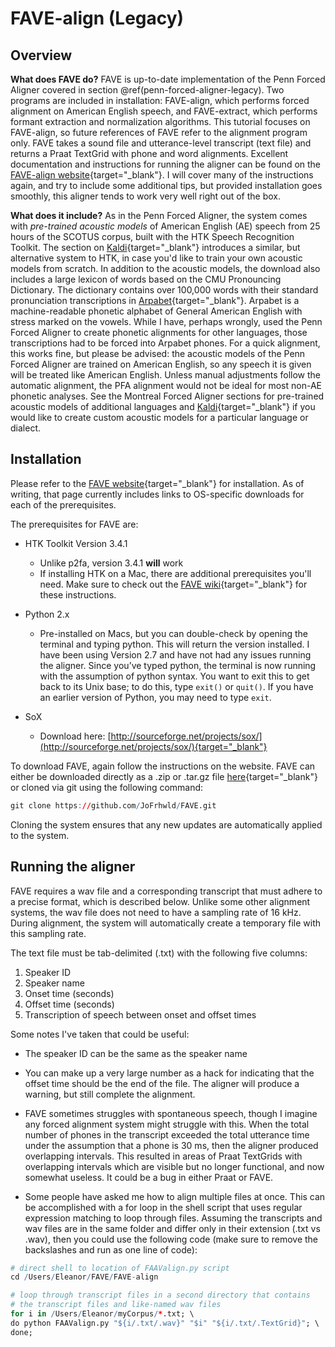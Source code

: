 # FAVE-align (Legacy)

## Overview 

**What does FAVE do?** FAVE is up-to-date implementation of the Penn Forced Aligner covered in section \@ref(penn-forced-aligner-legacy). Two programs are included in installation: FAVE-align, which performs forced alignment on American English speech, and FAVE-extract, which performs formant extraction and normalization algorithms. This tutorial focuses on FAVE-align, so future references of FAVE refer to the alignment program only. FAVE takes a sound file and utterance-level transcript (text file) and returns a Praat TextGrid with phone and word alignments. Excellent documentation and instructions for running the aligner can be found on the [FAVE-align website](https://github.com/JoFrhwld/FAVE/wiki/FAVE-align){target="_blank"}. I will cover many of the instructions again, and  try to include some additional tips, but provided installation goes smoothly, this aligner tends to work very well right out of the box. 
        
**What does it include?** As in the Penn Forced Aligner, the system comes with *pre-trained acoustic models* of American English (AE) speech from 25 hours of the SCOTUS corpus, built with the HTK Speech Recognition Toolkit. The section on [Kaldi](https://www.eleanorchodroff.com/tutorial/kaldi/introduction.html){target="_blank"} introduces a similar, but alternative system to HTK, in case you'd like to train your own acoustic models from scratch. In addition to the acoustic models, the download also includes a large lexicon of words based on the CMU Pronouncing Dictionary. The dictionary contains over 100,000 words with their standard pronunciation transcriptions in [Arpabet](http://en.wikipedia.org/wiki/Arpabet){target="_blank"}. Arpabet is a machine-readable phonetic alphabet of General American English with stress marked on the vowels. While I have, perhaps wrongly, used the Penn Forced Aligner to create phonetic alignments for other languages, those transcriptions had to be forced into Arpabet phones. For a quick alignment, this works fine, but please be advised: the acoustic models of the Penn Forced Aligner are trained on American English, so any speech it is given will be treated like American English. Unless manual adjustments follow the automatic alignment, the PFA alignment would not be ideal for most non-AE phonetic analyses. See the Montreal Forced Aligner sections for pre-trained acoustic models of additional languages and [Kaldi](https://www.eleanorchodroff.com/tutorial/kaldi/introduction.html){target="_blank"} if you would like to create custom acoustic models for a particular language or dialect.

## Installation

Please refer to the [FAVE website](https://github.com/JoFrhwld/FAVE/wiki/Installing-FAVE-align){target="_blank"} for installation. As of writing, that page currently includes links to OS-specific downloads for each of the prerequisites.

The prerequisites for FAVE are:

+ HTK Toolkit Version 3.4.1
    + Unlike p2fa, version 3.4.1 **will** work
    + If installing HTK on a Mac, there are additional prerequisites you'll need. Make sure to check out the [FAVE wiki](https://github.com/JoFrhwld/FAVE/wiki/HTK-on-OS-X){target="_blank"} for these instructions.
    
+ Python 2.x
    + Pre-installed on Macs, but you can double-check by opening the terminal and typing python. This will return the version installed. I have been using Version 2.7 and have not had any issues running the aligner. Since you’ve typed python, the terminal is now running with the assumption of python syntax. You want to exit this to get back to its Unix base; to do this, type `exit()` or `quit()`. If you have an earlier version of Python, you may need to type `exit`.
    
+ SoX
    + Download here: [http://sourceforge.net/projects/sox/](http://sourceforge.net/projects/sox/){target="_blank"}
    
To download FAVE, again follow the instructions on the website. FAVE can either be downloaded directly as a .zip or .tar.gz file [here](https://github.com/JoFrhwld/FAVE/releases){target="_blank"} or cloned via git using the following command: 


```r
git clone https://github.com/JoFrhwld/FAVE.git
```
Cloning the system ensures that any new updates are automatically applied to the system. 

## Running the aligner

FAVE requires a wav file and a corresponding transcript that must adhere to a precise format, which is described below. Unlike some other alignment systems, the wav file does not need to have a sampling rate of 16 kHz. During alignment, the system will automatically create a temporary file with this sampling rate.

The text file must be tab-delimited (.txt) with the following five columns:

1. Speaker ID
2. Speaker name
3. Onset time (seconds)
4. Offset time (seconds)
5. Transcription of speech between onset and offset times

Some notes I've taken that could be useful:

+ The speaker ID can be the same as the speaker name

+ You can make up a very large number as a hack for indicating that the offset time should be the end of the file. The aligner will produce a warning, but still complete the alignment. 

+ FAVE sometimes struggles with spontaneous speech, though I imagine any forced alignment system might struggle with this. When the total number of phones in the transcript exceeded the total utterance time under the assumption that a phone is 30 ms, then the aligner produced overlapping intervals. This resulted in areas of Praat TextGrids with overlapping intervals which are visible but no longer functional, and now somewhat useless. It could be a bug in either Praat or FAVE. 

+ Some people have asked me how to align multiple files at once. This can be accomplished with a for loop in the shell script that uses regular expression matching to loop through files. Assuming the transcripts and wav files are in the same folder and differ only in their extension (.txt vs .wav), then you could use the following code (make sure to remove the backslashes and run as one line of code):


```r
# direct shell to location of FAAValign.py script
cd /Users/Eleanor/FAVE/FAVE-align

# loop through transcript files in a second directory that contains 
# the transcript files and like-named wav files
for i in /Users/Eleanor/myCorpus/*.txt; \
do python FAAValign.py "${i/.txt/.wav}" "$i" "${i/.txt/.TextGrid}"; \
done;
```
